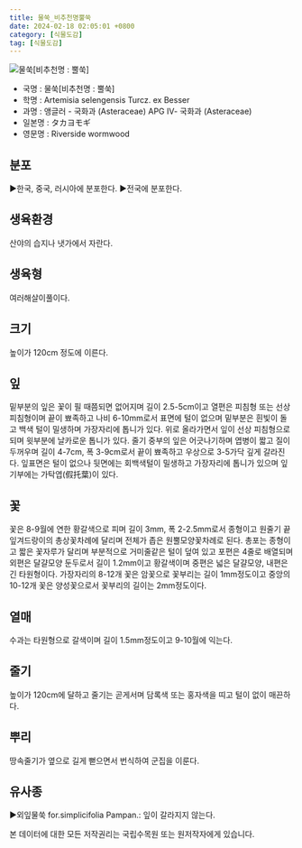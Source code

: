 ```yaml
---
title: 물쑥_비추천명뿔쑥
date: 2024-02-18 02:05:01 +0800
category: [식물도감]
tag: [식물도감]
---
```




![물쑥[비추천명 : 뿔쑥]](/fileUpload/plants/basic/Compositae/Artemisia/14876/1_th2.JPG)
- 국명 : 물쑥[비추천명 : 뿔쑥]
- 학명 : Artemisia selengensis Turcz. ex Besser
- 과명 : 앵글러 - 국화과 (Asteraceae) APG Ⅳ- 국화과 (Asteraceae)
- 일본명 : タカヨモギ
- 영문명 : Riverside wormwood


## 분포
▶한국, 중국, 러시아에 분포한다.▶전국에 분포한다.
## 생육환경
산야의 습지나 냇가에서 자란다.
## 생육형
여러해살이풀이다.
## 크기
높이가 120cm 정도에 이른다.
## 잎
밑부분의 잎은 꽃이 필 때쯤되면 없어지며 길이 2.5-5cm이고 열편은 피침형 또는 선상 피침형이며 끝이 뾰족하고 나비 6-10mm로서 표면에 털이 없으며 밑부분은 흰빛이 돌고 백색 털이 밀생하며 가장자리에 톱니가 있다. 위로 올라가면서 잎이 선상 피침형으로 되며 윗부분에 날카로운 톱니가 있다. 줄기 중부의 잎은 어긋나기하며 엽병이 짧고 질이 두꺼우며 길이 4-7cm, 폭 3-9cm로서 끝이 뾰족하고 우상으로 3-5가닥 깊게 갈라진다. 잎표면은 털이 없으나 뒷면에는 회백색털이 밀생하고 가장자리에 톱니가 있으며 잎기부에는 가탁엽(假托葉)이 있다.
## 꽃
꽃은 8-9월에 연한 황갈색으로 피며 길이 3mm, 폭 2-2.5mm로서 종형이고 원줄기 끝 잎겨드랑이의 총상꽃차례에 달리며 전체가 좁은 원뿔모양꽃차례로 된다. 총포는 종형이고 짧은 꽃자루가 달리며 부분적으로 거미줄같은 털이 덮여 있고 포편은 4줄로 배열되며 외편은 달걀모양 둔두로서 길이 1.2mm이고 황갈색이며 중편은 넓은 달걀모양, 내편은 긴 타원형이다. 가장자리의 8-12개 꽃은 암꽃으로 꽃부리는 길이 1mm정도이고 중앙의 10-12개 꽃은 양성꽃으로서 꽃부리의 길이는 2mm정도이다.
## 열매
수과는 타원형으로 갈색이며 길이 1.5mm정도이고 9-10월에 익는다.
## 줄기
높이가 120cm에 달하고 줄기는 곧게서며 담록색 또는 홍자색을 띠고 털이 없이 매끈하다.
## 뿌리
땅속줄기가 옆으로 길게 뻗으면서 번식하여 군집을 이룬다.
## 유사종
▶외잎물쑥 for.simplicifolia Pampan.: 잎이 갈라지지 않는다.






본 데이터에 대한 모든 저작권리는 국립수목원 또는 원저작자에게 있습니다.
